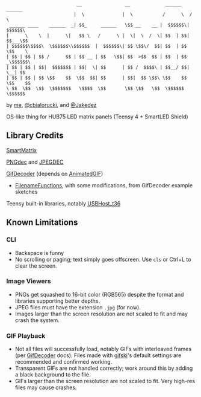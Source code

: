 ```
                          __                __             ______    ______  
                         |  \              |  \           /      \  /      \ 
 ______ ____    ______  _| $$_     ______   \$$ __    __ |  $$$$$$\|  $$$$$$\
|      \    \  |      \|   $$ \   /      \ |  \|  \  /  \| $$  | $$| $$___\$$
| $$$$$$\$$$$\  \$$$$$$\\$$$$$$  |  $$$$$$\| $$ \$$\/  $$| $$  | $$ \$$    \ 
| $$ | $$ | $$ /      $$ | $$ __ | $$   \$$| $$  >$$  $$ | $$  | $$ _\$$$$$$\
| $$ | $$ | $$|  $$$$$$$ | $$|  \| $$      | $$ /  $$$$\ | $$__/ $$|  \__| $$
| $$ | $$ | $$ \$$    $$  \$$  $$| $$      | $$|  $$ \$$\ \$$    $$ \$$    $$
\ $$  \$$  \$$  \$$$$$$$   \$$$$  \$$       \$$ \$$   \$$  \$$$$$$   \$$$$$$ 
```
by [me](https://github.com/slaugaus), [@cbialorucki](https://github.com/cbialorucki), and [@Jakedez](https://github.com/Jakedez)

OS-like thing for HUB75 LED matrix panels (Teensy 4 + SmartLED Shield)

## Library Credits

[SmartMatrix](https://github.com/pixelmatix/SmartMatrix)

[PNGdec](https://github.com/bitbank2/PNGdec/) and [JPEGDEC](https://github.com/bitbank2/JPEGDEC/)

[GifDecoder](https://github.com/pixelmatix/GifDecoder) (depends on [AnimatedGIF](https://github.com/bitbank2/AnimatedGIF))
* [FilenameFunctions](https://github.com/pixelmatix/GifDecoder/tree/master/examples/SmartMatrixGifPlayer), with some modifications, from GifDecoder example sketches

Teensy built-in libraries, notably [USBHost_t36](https://github.com/PaulStoffregen/USBHost_t36)

## Known Limitations

### CLI
* Backspace is funny
* No scrolling or paging; text simply goes offscreen. Use `cls` or Ctrl+L to clear the screen.

### Image Viewers
* PNGs get squashed to 16-bit color (RGB565) despite the format and libraries supporting better depths.
* JPEG files must have the extension `.jpg` (for now).
* Images larger than the screen resolution are not scaled to fit and may crash the system.

### GIF Playback
* Not all files will successfully load, notably GIFs with interleaved frames (per [GifDecoder](https://github.com/pixelmatix/GifDecoder) docs). Files made with [gifski](gif.ski)'s default settings are recommended and confirmed working.
* Transparent GIFs are not handled correctly; work around this by adding a black background to the file.
* GIFs larger than the screen resolution are not scaled to fit. Very high-res files may cause crashes.